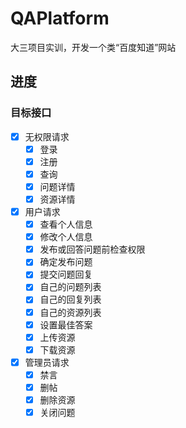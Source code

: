 # QAPlatform
大三项目实训，开发一个类“百度知道”网站

## 进度
### 目标接口

- [x] 无权限请求
  - [x] 登录
  - [x] 注册
  - [x] 查询
  - [x] 问题详情
  - [x] 资源详情
- [x] 用户请求
  - [x] 查看个人信息
  - [x] 修改个人信息
  - [x] 发布或回答问题前检查权限
  - [x] 确定发布问题
  - [x] 提交问题回复
  - [x] 自己的问题列表
  - [x] 自己的回复列表
  - [x] 自己的资源列表
  - [x] 设置最佳答案
  - [x] 上传资源
  - [x] 下载资源
- [x] 管理员请求
  - [x] 禁言
  - [x] 删帖
  - [x] 删除资源
  - [x] 关闭问题
